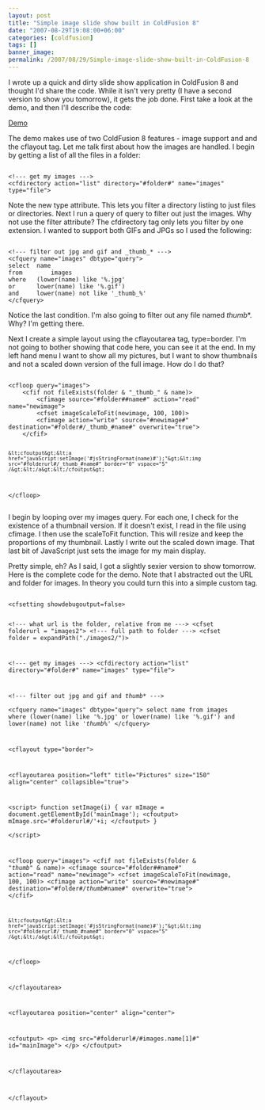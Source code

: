 ```yaml
---
layout: post
title: "Simple image slide show built in ColdFusion 8"
date: "2007-08-29T19:08:00+06:00"
categories: [coldfusion]
tags: []
banner_image: 
permalink: /2007/08/29/Simple-image-slide-show-built-in-ColdFusion-8
---
```


I wrote up a quick and dirty slide show application in ColdFusion 8 and thought I'd share the code. While it isn't very pretty (I have a second version to show you tomorrow), it gets the job done. First take a look at the demo, and then I'll describe the code:
<!--more-->
<a href="http://www.raymondcamden.com/demos/mooslideshow/test2.cfm">Demo</a>

The demo makes use of two ColdFusion 8 features - image support and and the cflayout tag. Let me talk first about how the images are handled. I begin by getting a list of all the files in a folder:

<code>
&lt;!--- get my images ---&gt;
&lt;cfdirectory action="list" directory="#folder#" name="images" type="file"&gt;
</code>

Note the new type attribute. This lets you filter a directory listing to just files or directories. Next I run a query of query to filter out just the images. Why not use the filter attribute? The cfdirectory tag only lets you filter by one extension. I wanted to support both GIFs and JPGs so I used the following:

<code>
&lt;!--- filter out jpg and gif and _thumb_* ---&gt;	  
&lt;cfquery name="images" dbtype="query"&gt;
select	name
from		images
where 	(lower(name) like '%.jpg'
or		lower(name) like '%.gif')
and		lower(name) not like '_thumb_%'
&lt;/cfquery&gt;
</code>

Notice the last condition. I'm also going to filter out any file named _thumb_*. Why? I'm getting there.

Next I create a simple layout using the cflayoutarea tag, type=border. I'm not going to bother showing that code here, you can see it at the end. In my left hand menu I want to show all my pictures, but I want to show thumbnails and not a scaled down version of the full image. How do I do that?

<code>
&lt;cfloop query="images"&gt;
	&lt;cfif not fileExists(folder & "_thumb_" & name)&gt;
		&lt;cfimage source="#folder##name#" action="read" name="newimage"&gt;
		&lt;cfset imageScaleToFit(newimage, 100, 100)&gt;
		&lt;cfimage action="write" source="#newimage#" destination="#folder#/_thumb_#name#" overwrite="true"&gt;
	&lt;/cfif&gt;
			
	&lt;cfoutput&gt;&lt;a href="javaScript:setImage('#jsStringFormat(name)#');"&gt;&lt;img src="#folderurl#/_thumb_#name#" border="0" vspace="5" /&gt;&lt;/a&gt;&lt;/cfoutput&gt;
&lt;/cfloop&gt;		  
</code>

I begin by looping over my images query. For each one, I check for the existence of a thumbnail version. If it doesn't exist, I read in the file using cfimage. I then use the scaleToFit function. This will resize and keep the proportions of my thumbnail. Lastly I write out the scaled down image. That last bit of JavaScript just sets the image for my main display.

Pretty simple, eh? As I said, I got a slightly sexier version to show tomorrow. Here is the complete code for the demo. Note that I abstracted out the URL and folder for images. In theory you could turn this into a simple custom tag.

<code>
&lt;cfsetting showdebugoutput=false&gt;

&lt;!--- what url is the folder, relative from me ---&gt;
&lt;cfset folderurl = "images2"&gt;
&lt;!--- full path to folder ---&gt;
&lt;cfset folder = expandPath("./images2/")&gt;

&lt;!--- get my images ---&gt;
&lt;cfdirectory action="list" directory="#folder#" name="images" type="file"&gt;

&lt;!--- filter out jpg and gif and _thumb_* ---&gt;	  
&lt;cfquery name="images" dbtype="query"&gt;
select	name
from		images
where 	(lower(name) like '%.jpg'
or		lower(name) like '%.gif')
and		lower(name) not like '_thumb_%'
&lt;/cfquery&gt;
		  

&lt;cflayout type="border"&gt;

&lt;cflayoutarea position="left" title="Pictures" size="150" align="center" collapsible="true"&gt;

&lt;script&gt;
function setImage(i) {
	var mImage = document.getElementById('mainImage');
	&lt;cfoutput&gt;
	mImage.src='#folderurl#/'+i;
	&lt;/cfoutput&gt;
}		  
&lt;/script&gt;

&lt;cfloop query="images"&gt;
	&lt;cfif not fileExists(folder & "_thumb_" & name)&gt;
		&lt;cfimage source="#folder##name#" action="read" name="newimage"&gt;
		&lt;cfset imageScaleToFit(newimage, 100, 100)&gt;
		&lt;cfimage action="write" source="#newimage#" destination="#folder#/_thumb_#name#" overwrite="true"&gt;
	&lt;/cfif&gt;
			
	&lt;cfoutput&gt;&lt;a href="javaScript:setImage('#jsStringFormat(name)#');"&gt;&lt;img src="#folderurl#/_thumb_#name#" border="0" vspace="5" /&gt;&lt;/a&gt;&lt;/cfoutput&gt;
&lt;/cfloop&gt;		  

&lt;/cflayoutarea&gt;

&lt;cflayoutarea position="center" align="center"&gt;

&lt;cfoutput&gt;
&lt;p&gt;
&lt;img src="#folderurl#/#images.name[1]#" id="mainImage"&gt;
&lt;/p&gt;
&lt;/cfoutput&gt;

&lt;/cflayoutarea&gt;

&lt;/cflayout&gt;
</code>